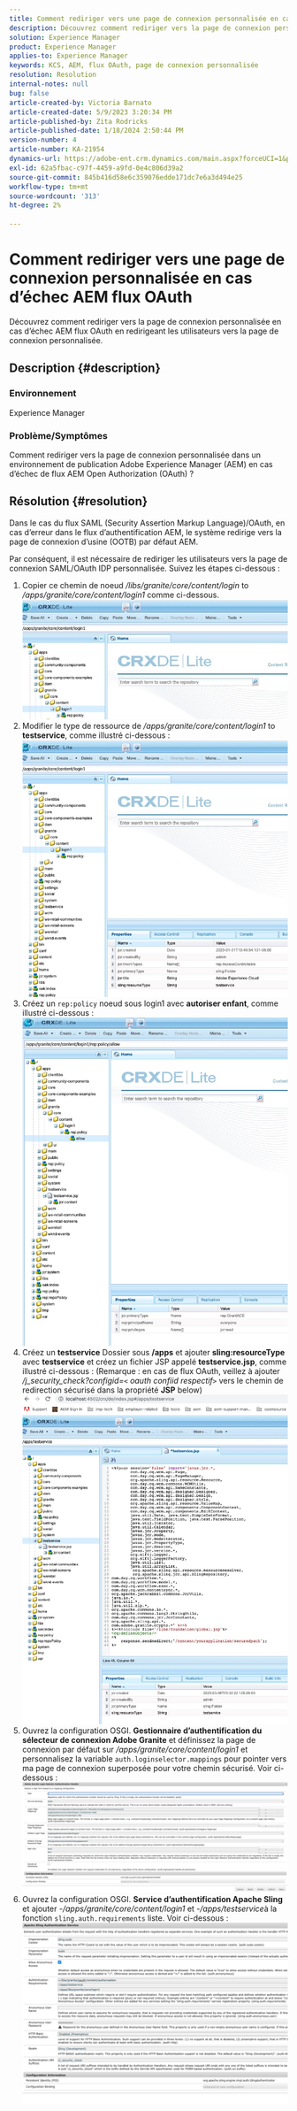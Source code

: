 ```yaml
---
title: Comment rediriger vers une page de connexion personnalisée en cas d’échec AEM flux OAuth
description: Découvrez comment rediriger vers la page de connexion personnalisée en cas d’échec AEM flux OAuth.
solution: Experience Manager
product: Experience Manager
applies-to: Experience Manager
keywords: KCS, AEM, flux OAuth, page de connexion personnalisée
resolution: Resolution
internal-notes: null
bug: false
article-created-by: Victoria Barnato
article-created-date: 5/9/2023 3:20:34 PM
article-published-by: Zita Rodricks
article-published-date: 1/18/2024 2:50:44 PM
version-number: 4
article-number: KA-21954
dynamics-url: https://adobe-ent.crm.dynamics.com/main.aspx?forceUCI=1&pagetype=entityrecord&etn=knowledgearticle&id=08a22b08-7dee-ed11-8849-6045bd0065b6
exl-id: 62a5fbac-c97f-4459-a9fd-0e4c806d39a2
source-git-commit: 845b416d58e6c359076edde171dc7e6a3d494e25
workflow-type: tm+mt
source-wordcount: '313'
ht-degree: 2%

---
```


# Comment rediriger vers une page de connexion personnalisée en cas d’échec AEM flux OAuth


Découvrez comment rediriger vers la page de connexion personnalisée en cas d’échec AEM flux OAuth en redirigeant les utilisateurs vers la page de connexion personnalisée.

## Description {#description}


### <b>Environnement</b>

Experience Manager



### <b>Problème/Symptômes</b>

Comment rediriger vers la page de connexion personnalisée dans un environnement de publication Adobe Experience Manager (AEM) en cas d’échec de flux AEM Open Authorization (OAuth) ?


## Résolution {#resolution}


Dans le cas du flux SAML (Security Assertion Markup Language)/OAuth, en cas d’erreur dans le flux d’authentification AEM, le système redirige vers la page de connexion d’usine (OOTB) par défaut AEM.

Par conséquent, il est nécessaire de rediriger les utilisateurs vers la page de connexion SAML/OAuth IDP personnalisée. Suivez les étapes ci-dessous :

1. Copier ce chemin de noeud */libs/granite/core/content/login* to */apps/granite/core/content/login1* comme ci-dessous.![](assets/704db5a9-53eb-ed11-a7c6-6045bd006e5a.png)
2. Modifier le type de ressource de */apps/granite/core/content/login1* to <b>testservice</b>, comme illustré ci-dessous :![](assets/25e0ebb5-ede4-ed11-a7c7-6045bd006a22.png)
3. Créez un `rep:policy` noeud sous login1 avec <b>autoriser enfant</b>, comme illustré ci-dessous :![](assets/cc0347ce-ede4-ed11-a7c7-6045bd006a22.png)
4. Créez un <b>testservice</b> Dossier sous <b>/apps</b> et ajouter <b>sling:resourceType</b> avec <b>testservice</b> et créez un fichier JSP appelé <b>testservice.jsp</b>, comme illustré ci-dessous : (Remarque : en cas de flux OAuth, veillez à ajouter */j_security_check?configid=`<` oauth confiid respectif`>`* vers le chemin de redirection sécurisé dans la propriété <b>JSP</b> below)![](assets/aec657e1-ede4-ed11-a7c7-6045bd006a22.png)
5. Ouvrez la configuration OSGI. <b>Gestionnaire d’authentification du sélecteur de connexion Adobe Granite</b> et définissez la page de connexion par défaut sur */apps/granite/core/content/login1* et personnalisez la variable `auth.loginselector.mappings` pour pointer vers ma page de connexion superposée pour votre chemin sécurisé. Voir ci-dessous :![](assets/b45869f6-ede4-ed11-a7c7-6045bd006a22.png)
6. Ouvrez la configuration OSGI. <b>Service d’authentification Apache Sling</b> et ajouter *-/apps/granite/core/content/login1* et *-/apps/testservice*&#x200B;à la fonction `sling.auth.requirements` liste. Voir ci-dessous :![](assets/494fad08-eee4-ed11-a7c7-6045bd006a22.png)

